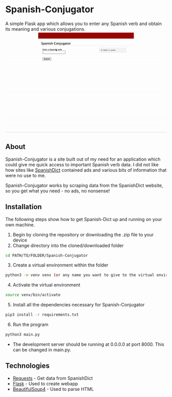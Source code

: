 # Spanish-Conjugator
A simple Flask app which allows you to enter any Spanish verb and obtain its meaning and various conjugations.
![Website Demo](https://github.com/VarunPatelius/Spanish-Conjugator/blob/main/github/websiteDemo.gif)

## About
Spanish-Conjugator is a site built out of my need for an application which could give me quick access to important Spanish verb data.
I did not like how sites like [SpanishDict](https://www.spanishdict.com/) contained ads and various bits of information that were no use to me.

Spanish-Conjugator works by scraping data from the SpanishDict website, so you get what you need - no ads, no nonsense!

## Installation
The following steps show how to get Spanish-Dict up and running on your own machine.

1. Begin by cloning the repository or downloading the .zip file to your device
2. Change directory into the cloned/downloaded folder
```bash
cd PATH/TO/FOLDER/Spanish-Conjugator
```
3. Create a virtual environment within the folder 
```bash
python3 -m venv venv (or any name you want to give to the virtual environment)
```
4. Activate the virtual environment
```bash
source venv/bin/activate
```
5. Install all the dependencies necessary for Spanish-Conjugator
```bash
pip3 install -r requirements.txt
```
6. Run the program
```bash
python3 main.py
```
* The development server should be running at 0.0.0.0 at port 8000. This can be changed in main.py.

## Technologies
* [Requests](https://docs.python-requests.org/en/master/index.html) - Get data from SpanishDict
* [Flask](https://flask.palletsprojects.com/en/2.0.x/) - Used to create webapp
* [BeautifulSoup4](https://beautiful-soup-4.readthedocs.io/en/latest/) - Used to parse HTML